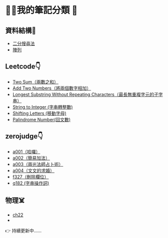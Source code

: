 # 🙋‍♂️我的筆記分類 📂

## 資料結構📁  

- [二分搜尋法](https://hackmd.io/@P8u-iVGpSwSLln7ZYPSdkw/r1FGtZh9kg)  
- [陣列](https://hackmd.io/@P8u-iVGpSwSLln7ZYPSdkw/BkJ-g-25yx)  

## Leetcode👇  

- [Two Sum（兩數之和）](https://hackmd.io/@tsai1008/rkAyKYn9yl)  
- [Add Two Numbers（將兩個數字相加）](https://hackmd.io/@tsai1008/HkgOtFh9yl)  
- [Longest Substring Without Repeating Characters（最長無重複字元的子字串）](https://hackmd.io/@tsai1008/rkRihYh5yl)  
- [String to Integer (字串轉整數)](https://hackmd.io/@tsai1008/S1BE3Yhq1g)  
- [Shifting Letters (移動字母)](https://hackmd.io/@tsai1008/S1KRiFn51l)  
- [Palindrome Number(回文數)](https://hackmd.io/@tsai1008/ryp91j3c1e)  

## zerojudge👇  

- [a001（哈囉）](https://hackmd.io/@tsai1008/r1Bjgch91l)  
- [a002（簡易加法）](https://hackmd.io/@tsai1008/rkr_Z52qJe)  
- [a003（兩光法師占卜術）](https://hackmd.io/@tsai1008/H1wn-c25yl)  
- [a004（文文的求婚）](https://hackmd.io/@tsai1008/HyJkM93qkl)  
- [f327（刪除欄位）](https://hackmd.io/@tsai1008/r1Bjgch91l)  
- [q182 (字串操作詞)](https://hackmd.io/@tsai1008/ry5Nfdp9Je)  

## 物理☠️  

- [ch22](https://hackmd.io/@tsai1008/H1O-rchc1g)  
- 

👉 持續更新中……
